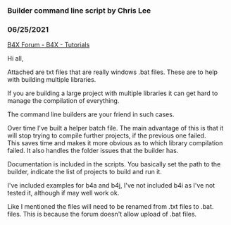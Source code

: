 ###  Builder command line script by Chris Lee
### 06/25/2021
[B4X Forum - B4X - Tutorials](https://www.b4x.com/android/forum/threads/131996/)

Hi all,  
  
Attached are txt files that are really windows .bat files. These are to help with building multiple libraries.  
  
If you are building a large project with multiple libraries it can get hard to manage the compilation of everything.  
  
The command line builders are your friend in such cases.   
  
Over time I've built a helper batch file. The main advantage of this is that it will stop trying to compile further projects, if the previous one failed.  
This saves time and makes it more obvious as to which library compilation failed. It also handles the folder issues that the builder has.  
  
Documentation is included in the scripts. You basically set the path to the builder, indicate the list of projects to build and run it.  
  
I've included examples for b4a and b4j, I've not included b4i as I've not tested it, although if may well work ok.  
  
Like I mentioned the files will need to be renamed from .txt files to .bat. files. This is because the forum doesn't allow upload of .bat files.